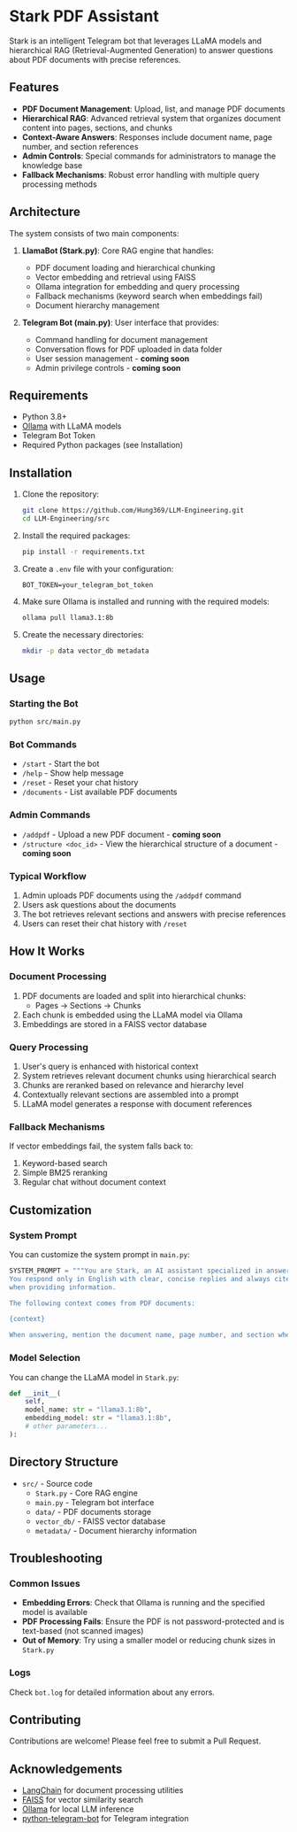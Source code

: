 # Stark PDF Assistant

Stark is an intelligent Telegram bot that leverages LLaMA models and hierarchical RAG (Retrieval-Augmented Generation) to answer questions about PDF documents with precise references.

## Features

- **PDF Document Management**: Upload, list, and manage PDF documents
- **Hierarchical RAG**: Advanced retrieval system that organizes document content into pages, sections, and chunks
- **Context-Aware Answers**: Responses include document name, page number, and section references
- **Admin Controls**: Special commands for administrators to manage the knowledge base
- **Fallback Mechanisms**: Robust error handling with multiple query processing methods

## Architecture

The system consists of two main components:

1. **LlamaBot (Stark.py)**: Core RAG engine that handles:
   - PDF document loading and hierarchical chunking
   - Vector embedding and retrieval using FAISS
   - Ollama integration for embedding and query processing
   - Fallback mechanisms (keyword search when embeddings fail)
   - Document hierarchy management
   
2. **Telegram Bot (main.py)**: User interface that provides:
   - Command handling for document management
   - Conversation flows for PDF uploaded in data folder
   - User session management - **coming soon**
   - Admin privilege controls - **coming soon**

## Requirements

- Python 3.8+
- [Ollama](https://ollama.ai/) with LLaMA models
- Telegram Bot Token
- Required Python packages (see Installation)

## Installation

1. Clone the repository:
   ```bash
   git clone https://github.com/Hung369/LLM-Engineering.git
   cd LLM-Engineering/src
   ```

2. Install the required packages:
   ```bash
   pip install -r requirements.txt
   ```

3. Create a `.env` file with your configuration:
   ```
   BOT_TOKEN=your_telegram_bot_token
   ```

4. Make sure Ollama is installed and running with the required models:
   ```bash
   ollama pull llama3.1:8b
   ```

5. Create the necessary directories:
   ```bash
   mkdir -p data vector_db metadata
   ```

## Usage

### Starting the Bot

```bash
python src/main.py
```

### Bot Commands

- `/start` - Start the bot
- `/help` - Show help message
- `/reset` - Reset your chat history
- `/documents` - List available PDF documents

### Admin Commands

- `/addpdf` - Upload a new PDF document - **coming soon**
- `/structure <doc_id>` - View the hierarchical structure of a document - **coming soon**

### Typical Workflow

1. Admin uploads PDF documents using the `/addpdf` command
2. Users ask questions about the documents
3. The bot retrieves relevant sections and answers with precise references
4. Users can reset their chat history with `/reset`

## How It Works

### Document Processing

1. PDF documents are loaded and split into hierarchical chunks:
   - Pages → Sections → Chunks
2. Each chunk is embedded using the LLaMA model via Ollama
3. Embeddings are stored in a FAISS vector database

### Query Processing

1. User's query is enhanced with historical context
2. System retrieves relevant document chunks using hierarchical search
3. Chunks are reranked based on relevance and hierarchy level
4. Contextually relevant sections are assembled into a prompt
5. LLaMA model generates a response with document references

### Fallback Mechanisms

If vector embeddings fail, the system falls back to:
1. Keyword-based search
2. Simple BM25 reranking
3. Regular chat without document context

## Customization

### System Prompt

You can customize the system prompt in `main.py`:

```python
SYSTEM_PROMPT = """You are Stark, an AI assistant specialized in answering questions about PDF documents.
You respond only in English with clear, concise replies and always cite the specific parts of documents 
when providing information.

The following context comes from PDF documents:

{context}

When answering, mention the document name, page number, and section when relevant."""
```

### Model Selection

You can change the LLaMA model in `Stark.py`:

```python
def __init__(
    self, 
    model_name: str = "llama3.1:8b", 
    embedding_model: str = "llama3.1:8b",
    # other parameters...
):
```

## Directory Structure

- `src/` - Source code
   - `Stark.py` - Core RAG engine
   - `main.py` - Telegram bot interface
   - `data/` - PDF documents storage
   - `vector_db/` - FAISS vector database
   - `metadata/` - Document hierarchy information

## Troubleshooting

### Common Issues

- **Embedding Errors**: Check that Ollama is running and the specified model is available
- **PDF Processing Fails**: Ensure the PDF is not password-protected and is text-based (not scanned images)
- **Out of Memory**: Try using a smaller model or reducing chunk sizes in `Stark.py`

### Logs

Check `bot.log` for detailed information about any errors.

## Contributing

Contributions are welcome! Please feel free to submit a Pull Request.


## Acknowledgements

- [LangChain](https://github.com/hwchase17/langchain) for document processing utilities
- [FAISS](https://github.com/facebookresearch/faiss) for vector similarity search
- [Ollama](https://github.com/jmorganca/ollama) for local LLM inference
- [python-telegram-bot](https://github.com/python-telegram-bot/python-telegram-bot) for Telegram integration
